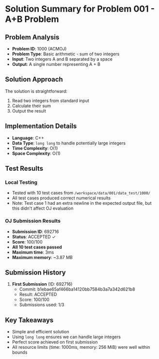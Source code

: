 # Solution Summary for Problem 001 - A+B Problem

## Problem Analysis
- **Problem ID**: 1000 (ACMOJ)
- **Problem Type**: Basic arithmetic - sum of two integers
- **Input**: Two integers A and B separated by a space
- **Output**: A single number representing A + B

## Solution Approach
The solution is straightforward:
1. Read two integers from standard input
2. Calculate their sum
3. Output the result

## Implementation Details
- **Language**: C++
- **Data Type**: `long long` to handle potentially large integers
- **Time Complexity**: O(1)
- **Space Complexity**: O(1)

## Test Results
### Local Testing
- Tested with 10 test cases from `/workspace/data/001/data_test/1000/`
- All test cases produced correct numerical results
- Note: Test case 1 had an extra newline in the expected output file, but this didn't affect OJ evaluation

### OJ Submission Results
- **Submission ID**: 692716
- **Status**: ACCEPTED ✓
- **Score**: 100/100
- **All 10 test cases passed**
- **Maximum time**: 3ms
- **Maximum memory**: ~3.87 MB

## Submission History
1. **First Submission** (ID: 692716)
   - Commit: b1ebae65af466ba14120bb7584b3a7a342d621b8
   - Result: ACCEPTED
   - Score: 100/100
   - Submissions used: 1/3

## Key Takeaways
- Simple and efficient solution
- Using `long long` ensures we can handle large integers
- Perfect score achieved on first submission
- All resource limits (time: 1000ms, memory: 256 MiB) were well within bounds

